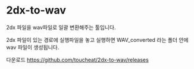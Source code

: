 # 2dx-to-wav

2dx 파일을 wav파일로 일괄 변환해주는 툴입니다.

2dx 파일이 있는 경로에 실행파일을 놓고 실행하면 WAV_converted 라는 폴더 안에 wav 파일이 생성됩니다.

다운로드 https://github.com/toucheat/2dx-to-wav/releases
